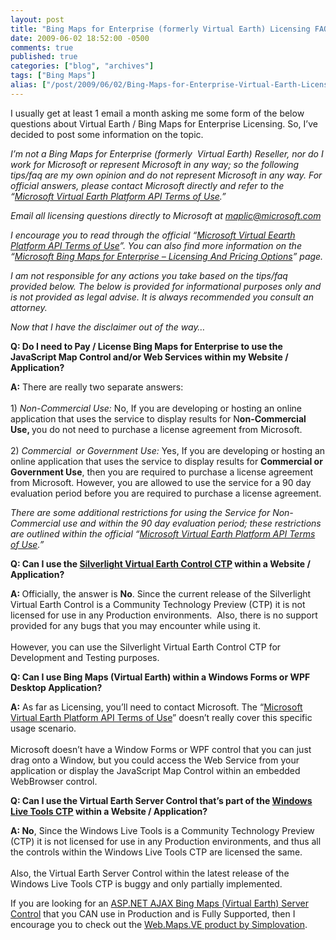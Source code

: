 ```yaml
---
layout: post
title: "Bing Maps for Enterprise (formerly Virtual Earth) Licensing FAQ"
date: 2009-06-02 18:52:00 -0500
comments: true
published: true
categories: ["blog", "archives"]
tags: ["Bing Maps"]
alias: ["/post/2009/06/02/Bing-Maps-for-Enterprise-Virtual-Earth-Licensing-FAQ-Questions", "/post/2009/06/02/bing-maps-for-enterprise-virtual-earth-licensing-faq-questions"]
---
```

<!-- more -->
<p>I usually get at least 1 email a month asking me some form of the below questions about Virtual Earth / Bing Maps for Enterprise Licensing. So, I’ve decided to post some information on the topic.</p>  <p><em>I’m not a Bing Maps for Enterprise (formerly&#160; Virtual Earth) Reseller, nor do I work for Microsoft or represent Microsoft in any way; so the following tips/faq are my own opinion and do not represent Microsoft in any way. For official answers, please contact Microsoft directly and refer to the “<a href="http://www.microsoft.com/maps/product/terms.html" target="_blank">Microsoft Virtual Earth Platform API Terms of Use</a>.”</em></p>  <p><em>Email all licensing questions directly to Microsoft at <a href="mailto:maplic@microsoft.com">maplic@microsoft.com</a></em></p>  <p><em>I encourage you to read through the official “<a href="http://www.microsoft.com/maps/product/terms.html" target="_blank">Microsoft Virtual Eearth Platform API Terms of Use</a>”. You can also find more information on the “<a href="http://www.microsoft.com/maps/product/licensing.aspx" target="_blank">Microsoft Bing Maps for Enterprise – Licensing And Pricing Options</a>” page.</em></p>  <p><em>I am not responsible for any actions you take based on the tips/faq provided below. The below is provided for informational purposes only and is not provided as legal advise. It is always recommended you consult an attorney.</em></p>  <p><em>Now that I have the disclaimer out of the way…</em></p>  <p><strong>Q: Do I need to Pay / License Bing Maps for Enterprise to use the JavaScript Map Control and/or Web Services within my Website / Application?</strong></p>  <p><strong>A:</strong> There are really two separate answers:&#160; <br />    <br />1) <em>Non-Commercial Use:</em> No, If you are developing or hosting an online application that uses the service to display results for N<strong>on-Commercial Use, </strong>you do not need to purchase a license agreement from Microsoft.&#160; <br />    <br />2) <em>Commercial&#160; or Government Use:</em> Yes, If you are developing or hosting an online application that uses the service to display results for <strong>Commercial or Government Use</strong>, then you are required to purchase a license agreement from Microsoft. However, you are allowed to use the service for a 90 day evaluation period before you are required to purchase a license agreement.</p>  <p><em>There are some additional restrictions for using the Service for Non-Commercial use and within the 90 day evaluation period; these restrictions are outlined within the official “</em><a href="http://www.microsoft.com/maps/product/terms.html" target="_blank"><em>Microsoft Virtual Earth Platform API Terms of Use</em></a><em>.”</em></p>  <p><strong>Q: Can I use the <a href="http://connect.microsoft.com/silverlightmapcontrolctp" target="_blank">Silverlight Virtual Earth Control CTP</a> within a Website / Application?</strong></p>  <p><strong>A: </strong>Officially, the answer is <strong>No</strong>. Since the current release of the Silverlight Virtual Earth Control is a Community Technology Preview (CTP) it is not licensed for use in any Production environments.&#160; Also, there is no support provided for any bugs that you may encounter while using it.     <br />    <br />However, you can use the Silverlight Virtual Earth Control CTP for Development and Testing purposes.</p>  <p><strong>Q: Can I use Bing Maps (Virtual Earth) within a Windows Forms or WPF Desktop Application?</strong></p>  <p><strong>A:</strong> As far as Licensing, you’ll need to contact Microsoft. The “<a href="http://www.microsoft.com/maps/product/terms.html" target="_blank">Microsoft Virtual Earth Platform API Terms of Use</a>” doesn’t really cover this specific usage scenario.     <br />    <br />Microsoft doesn’t have a Window Forms or WPF control that you can just drag onto a Window, but you could access the Web Service from your application or display the JavaScript Map Control within an embedded WebBrowser control.</p>  <p><strong>Q: Can I use the Virtual Earth Server Control that’s part of the <a href="http://dev.live.com/tools/" target="_blank">Windows Live Tools CTP</a> within a Website / Application?</strong></p>  <p><strong>A: No</strong>, Since the Windows Live Tools is a Community Technology Preview (CTP) it is not licensed for use in any Production environments, and thus all the controls within the Windows Live Tools CTP are licensed the same.     <br />    <br />Also, the Virtual Earth Server Control within the latest release of the Windows Live Tools CTP is buggy and only partially implemented.</p>  <p>If you are looking for an <a href="http://simplovation.com/page/webmapsve.aspx" target="_blank">ASP.NET AJAX Bing Maps (Virtual Earth) Server Control</a> that you CAN use in Production and is Fully Supported, then I encourage you to check out the <a href="http://simplovation.com/page/webmapsve.aspx" target="_blank">Web.Maps.VE product by Simplovation</a>.</p>
